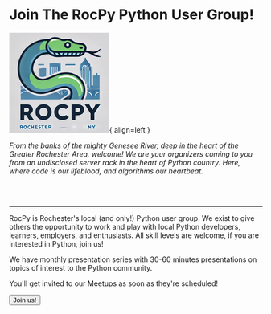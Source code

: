 # Join The RocPy Python User Group!

![RocPy Logo](img/rocpy-logo-small.png "RocPy Logo" ){ align=left }

_From the banks of the mighty Genesee River, deep in the heart of the Greater
Rochester Area, welcome! We are your organizers coming to you from an
undisclosed server rack in the heart of Python country. Here, where code is our
lifeblood, and algorithms our heartbeat._

<br/><br/>

---

RocPy is Rochester's local (and only!) Python user group. We exist to give
others the opportunity to work and play with local Python developers, learners,
employers, and enthusiasts. All skill levels are welcome, if you are interested
in Python, join us!

We have monthly presentation series with 30-60 minutes presentations on topics of interest to the Python community.

<div  class="calltoaction minimal">
        <div class="D_boxbody">
                <form action="http://www.meetup.com/Rochester-Python-Meetup/join/" method="post">
                        <div  class="D_boxhead">
                                <p>You'll get invited to our Meetups as soon as they're scheduled!</p>
                        </div>
                        <div class="D_boxsection ">
                                <input type="submit" name="submit" value="Join us!" class="D_submit"  />
                                <input type="hidden" name="returnUri" value="http://www.meetup.com/Rochester-Python-Meetup" />
                                <input type="hidden" name="returnUriEnc" value="http%3A%2F%2Fwww.meetup.com%2FRochester-Python-Meetup" id="returnUriEnc" />
                                <input type="hidden" name="submit" value="1" />
                        </div>
                        <div style="clear: both; height: 1px; line-height: 1px;"></div>
                </form>
        </div>
</div>
